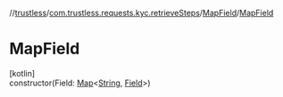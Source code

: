 //[trustless](../../../index.md)/[com.trustless.requests.kyc.retrieveSteps](../index.md)/[MapField](index.md)/[MapField](-map-field.md)

# MapField

[kotlin]\
constructor(Field: [Map](https://kotlinlang.org/api/latest/jvm/stdlib/kotlin.collections/-map/index.html)&lt;[String](https://kotlinlang.org/api/latest/jvm/stdlib/kotlin/-string/index.html), [Field](../-field/index.md)&gt;)
